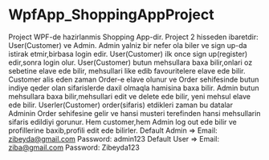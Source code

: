 # WpfApp_ShoppingAppProject

Project WPF-de hazirlanmis Shopping App-dir.
Project 2 hisseden ibaretdir: User(Customer) ve Admin.
Admin yalniz bir nefer ola biler ve sign up-da istirak etmir,birbasa login edir.
User(Customer) ilk once sign up(register) edir,sonra login olur.
User(Customer) butun mehsullara baxa bilir,onlari oz sebetine elave ede bilir, mehsullari like edib favouritelere elave ede bilir.
Customer alis eden zaman Order-e elave olunur ve Order sehifesinde butun indiye qeder olan sifarislerde daxil olmaqla hamisina baxa bilir.
Admin butun mehsullara baxa bilir,mehsullari edit ve delete ede bilir, yeni mehsul elave ede bilir.
Userler(Customer) order(sifaris) etdikleri zaman bu datalar Adminin Order sehifesine gelir ve hansi musteri terefinden hansi mehsullarin sifaris edildiyi gorunur.
Hem customer,hem Admin log out ede bilir ve profillerine baxib,profili edit ede bilirler.
Default Admin => Email: zibeyda@gmail.com    Password: admin123
Default User  => Email: ziba@gmail.com       Password: Zibeyda123 

